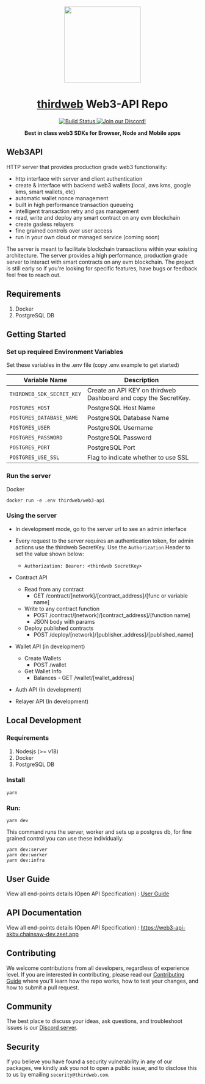 <p align="center">
    <br />
    <a href="https://thirdweb.com">
        <img src="https://github.com/thirdweb-dev/js/blob/main/packages/sdk/logo.svg?raw=true" width="200" alt=""/></a>
    <br />
</p>

<h1 align="center"><a href='https://thirdweb.com/'>thirdweb</a> Web3-API Repo</h1>

<p align="center">
    <a href="https://github.com/thirdweb-dev/web3-api/actions/workflows/e2eTest.yml">
        <img alt="Build Status" src="https://github.com/thirdweb-dev/web3-api/actions/workflows/e2eTest.yml/badge.svg"/>
    </a>
    <a href="https://discord.gg/thirdweb">
        <img alt="Join our Discord!" src="https://img.shields.io/discord/834227967404146718.svg?color=7289da&label=discord&logo=discord&style=flat"/>
    </a>
</p>

<p align="center"><strong>Best in class web3 SDKs for Browser, Node and Mobile apps</strong></p>

## Web3API

HTTP server that provides production grade web3 functionality:

- http interface with server and client authentication
- create & interface with backend web3 wallets (local, aws kms, google kms, smart wallets, etc)
- automatic wallet nonce management
- built in high performance transaction queueing
- intelligent transaction retry and gas management
- read, write and deploy any smart contract on any evm blockchain
- create gasless relayers
- fine grained controls over user access
- run in your own cloud or managed service (coming soon)

The server is meant to facilitate blockchain transactions within your existing architecture. The server provides a high performance, production grade server to interact with smart contracts on any evm blockchain. The project is still early so if you're looking for specific features, have bugs or feedback feel free to reach out.

## Requirements

1. Docker
2. PostgreSQL DB

## Getting Started

### Set up required Environment Variables

Set these variables in the .env file (copy .env.example to get started)

| Variable Name             | Description                                                     |
| ------------------------- | --------------------------------------------------------------- |
| `THIRDWEB_SDK_SECRET_KEY` | Create an API KEY on thirdweb Dashboard and copy the SecretKey. |
| `POSTGRES_HOST`           | PostgreSQL Host Name                                            |
| `POSTGRES_DATABASE_NAME`  | PostgreSQL Database Name                                        |
| `POSTGRES_USER`           | PostgreSQL Username                                             |
| `POSTGRES_PASSWORD`       | PostgreSQL Password                                             |
| `POSTGRES_PORT`           | PostgreSQL Port                                                 |
| `POSTGRES_USE_SSL`        | Flag to indicate whether to use SSL                             |

### Run the server

Docker

```
docker run -e .env thirdweb/web3-api
```

### Using the server

- In development mode, go to the server url to see an admin interface
- Every request to the server requires an authentication token, for admin actions use the thirdweb SecretKey. Use the `Authorization` Header to set the value shown below:
  - `Authorization: Bearer: <thirdweb SecretKey>`
- Contract API

  - Read from any contract
    - GET /contract/[network]/[contract_address]/[func or variable name]
  - Write to any contract function
    - POST /contract/[network]/[contract_address]/[function name]
    - JSON body with params
  - Deploy published contracts
    - POST /deploy/[network]/[publisher_address]/[published_name]

- Wallet API (in development)

  - Create Wallets
    - POST /wallet
  - Get Wallet Info
    - Balances - GET /wallet/[wallet_address]

- Auth API (In development)
- Relayer API (In development)

## Local Development

### Requirements

1. Nodesjs (>= v18)
2. Docker
3. PostgreSQL DB

### Install

```
yarn
```

### Run:

```
yarn dev
```

This command runs the server, worker and sets up a postgres db, for fine grained control you can use these individually:

```
yarn dev:server
yarn dev:worker
yarn dev:infra
```

## User Guide

View all end-points details (Open API Specification) : [User Guide](./docs/UserGuide.md)

## API Documentation

View all end-points details (Open API Specification) : https://web3-api-akbv.chainsaw-dev.zeet.app

## Contributing

We welcome contributions from all developers, regardless of experience level. If you are interested in contributing, please read our [Contributing Guide](./.github/contributing.md) where you'll learn how the repo works, how to test your changes, and how to submit a pull request.

## Community

The best place to discuss your ideas, ask questions, and troubleshoot issues is our [Discord server](https://discord.gg/thirdweb).

## Security

If you believe you have found a security vulnerability in any of our packages, we kindly ask you not to open a public issue; and to disclose this to us by emailing `security@thirdweb.com`.
